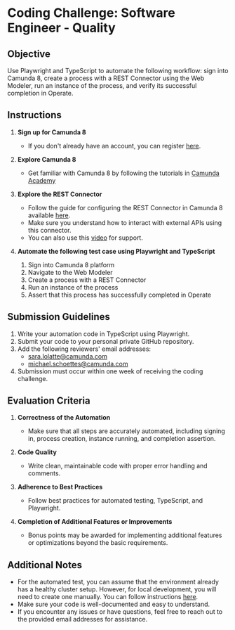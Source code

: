 # Coding Challenge: Software Engineer - Quality

## Objective
Use Playwright and TypeScript to automate the following workflow: sign into Camunda 8, create a process with a REST Connector using the Web Modeler, run an instance of the process, and verify its successful completion in Operate.

## Instructions

1. **Sign up for Camunda 8**
   - If you don't already have an account, you can register [here](https://camunda.com/get-started/).
  
2. **Explore Camunda 8**
   - Get familiar with Camunda 8 by following the tutorials in [Camunda Academy](https://www.youtube.com/playlist?list=PLJG25HlmvsOV2mPUplJQxDLi7_e0tDJvU)

3. **Explore the REST Connector**
   - Follow the guide for configuring the REST Connector in Camunda 8 available [here](https://docs.camunda.io/docs/components/connectors/protocol/rest/).
   - Make sure you understand how to interact with external APIs using this connector.
   - You can also use this [video](https://www.youtube.com/watch?v=RfNp3iOWEhQ) for support.

4. **Automate the following test case using Playwright and TypeScript**
   1. Sign into Camunda 8 platform
   2. Navigate to the Web Modeler
   3. Create a process with a REST Connector
   4. Run an instance of the process
   5. Assert that this process has successfully completed in Operate

## Submission Guidelines

1. Write your automation code in TypeScript using Playwright.
2. Submit your code to your personal private GitHub repository.
3. Add the following reviewers' email addresses: 
   - sara.lolatte@camunda.com 
   - michael.schoettes@camunda.com
4. Submission must occur within one week of receiving the coding challenge.

## Evaluation Criteria

1. **Correctness of the Automation**
   - Make sure that all steps are accurately automated, including signing in, process creation, instance running, and completion assertion.

2. **Code Quality**
   - Write clean, maintainable code with proper error handling and comments.

3. **Adherence to Best Practices**
   - Follow best practices for automated testing, TypeScript, and Playwright.

4. **Completion of Additional Features or Improvements**
   - Bonus points may be awarded for implementing additional features or optimizations beyond the basic requirements.

## Additional Notes

- For the automated test, you can assume that the environment already has a healthy cluster setup. However, for local development, you will need to create one manually. You can follow instructions [here](https://docs.camunda.io/docs/guides/create-cluster/).
- Make sure your code is well-documented and easy to understand.
- If you encounter any issues or have questions, feel free to reach out to the provided email addresses for assistance.
